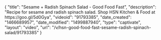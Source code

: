 {
    "title": "Sesame + Radish Spinach Salad - Good Food Fast",
    "description": "Recipe for sesame and radish spinach salad. Shop HSN Kitchen & Food at https:\/\/goo.gl\/5d0Gya",
    "videoid": "91793385",
    "date_created": "1466689957",
    "date_modified": "1499887940",
    "type": "captivate",
    "layout": "video",
    "url": "\/v\/hsn-good-food-fast-sesame-radish-spinach-salad\/91793385"
}